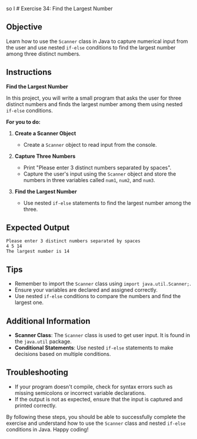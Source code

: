 so I # Exercise 34: Find the Largest Number

## Objective
Learn how to use the `Scanner` class in Java to capture numerical input from the user and use nested `if-else` conditions to find the largest number among three distinct numbers.

## Instructions

**Find the Largest Number**

In this project, you will write a small program that asks the user for three distinct numbers and finds the largest number among them using nested `if-else` conditions.

**For you to do:**

1. **Create a Scanner Object**
    - Create a `Scanner` object to read input from the console.

2. **Capture Three Numbers**
    - Print "Please enter 3 distinct numbers separated by spaces".
    - Capture the user's input using the `Scanner` object and store the numbers in three variables called `num1`, `num2`, and `num3`.

3. **Find the Largest Number**
    - Use nested `if-else` statements to find the largest number among the three.

## Expected Output
```
Please enter 3 distinct numbers separated by spaces
4 5 14
The largest number is 14
```

## Tips
- Remember to import the `Scanner` class using `import java.util.Scanner;`.
- Ensure your variables are declared and assigned correctly.
- Use nested `if-else` conditions to compare the numbers and find the largest one.

## Additional Information
- **Scanner Class**: The `Scanner` class is used to get user input. It is found in the `java.util` package.
- **Conditional Statements**: Use nested `if-else` statements to make decisions based on multiple conditions.

## Troubleshooting
- If your program doesn't compile, check for syntax errors such as missing semicolons or incorrect variable declarations.
- If the output is not as expected, ensure that the input is captured and printed correctly.

By following these steps, you should be able to successfully complete the exercise and understand how to use the `Scanner` class and nested `if-else` conditions in Java. Happy coding!
